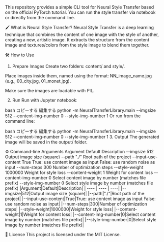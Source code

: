 This repository provides a simple CLI tool for Neural Style Transfer based on the official PyTorch tutorial.
You can run the style transfer via notebook or directly from the command line.

🖌 What is Neural Style Transfer?
Neural Style Transfer is a deep learning technique that combines the content of one image with the style of another, creating a new, artistic image.
It extracts the structure from the content image and textures/colors from the style image to blend them together.

🛠 How to Use
1. Prepare Images
Create two folders: content/ and style/.

Place images inside them, named using the format: NN_image_name.jpg (e.g., 00_city.jpg, 01_monet.jpg).

Make sure the images are loadable with PIL.

2. Run
Run with Jupyter notebook:

bash
コピーする
編集する
python -m NeuralTransferLibrary.main --imgsize 512 --content-img-number 0 --style-img-number 1
Or run from the command line:

bash
コピーする
編集する
python -m NeuralTransferLibrary.main --imgsize 512 --content-img-number 0 --style-img-number 1
3. Output
The generated image will be saved in the output/ folder.

⚙️ Command-line Arguments
Argument	Default	Description
--imgsize	512	Output image size (square)
--path	"./"	Root path of the project
--input-use-content	True	True: use content image as input
False: use random noise as input
--num-steps	300	Number of optimization steps
--style-weight	1000000	Weight for style loss
--content-weight	1	Weight for content loss
--content-img-number	0	Select content image by number (matches file prefix)
--style-img-number	0	Select style image by number (matches file prefix)
|Argument|Default|Description|
| ---- | ---- | ----|
|--imgsize|512|Output image size (square)|
|--path|"./"|Root path of the project|
|--input-use-content|True|True: use content image as input False: use random noise as input|
|--num-steps|300|Number of optimization steps|
|--style-weight|1000000|Weight for style loss|
|--content-weight|1|Weight for content loss|
|--content-img-number|0|Select content image by number (matches file prefix)|
|--style-img-number|0|Select style image by number (matches file prefix)|

📄 License
This project is licensed under the MIT License.